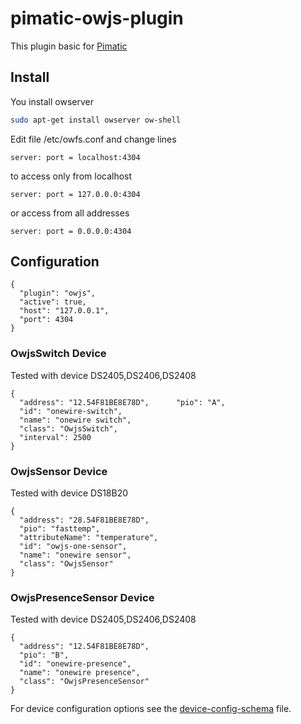 pimatic-owjs-plugin
=======================
This plugin basic for [Pimatic](http://pimatic.org)

Install
-------
You  install owserver
```sh
sudo apt-get install owserver ow-shell
```
Edit file /etc/owfs.conf and change lines

 `server: port = localhost:4304`
 
to access only from localhost

 `server: port = 127.0.0.0:4304`
 
or access from all addresses

 `server: port = 0.0.0.0:4304`

Configuration
-------------

    { 
      "plugin": "owjs",
      "active": true,
      "host": "127.0.0.1",
      "port": 4304
    }



### OwjsSwitch Device
		
Tested with device DS2405,DS2406,DS2408

    {
      "address": "12.54F81BE8E78D",      "pio": "A",
      "id": "onewire-switch",
      "name": "onewire switch",
      "class": "OwjsSwitch",
      "interval": 2500
    }

### OwjsSensor Device

Tested with device DS18B20

    {
      "address": "28.54F81BE8E78D",
      "pio": "fasttemp",
      "attributeName": "temperature",
      "id": "owjs-one-sensor",
      "name": "onewire sensor",
      "class": "OwjsSensor"
    }

### OwjsPresenceSensor Device

Tested with device DS2405,DS2406,DS2408

    {
      "address": "12.54F81BE8E78D",
      "pio": "B",
      "id": "onewire-presence",
      "name": "onewire presence",
      "class": "OwjsPresenceSensor"
    }

For device configuration options see the [device-config-schema](device-config-schema.coffee) file.

